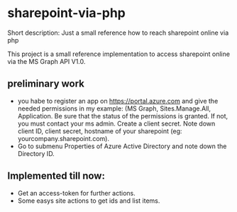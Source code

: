 # sharepoint-via-php

Short description: Just a small reference how to reach sharepoint online via php

This project is a small reference implementation to access sharepoint online via the MS Graph API V1.0.

## preliminary work
  - you habe to register an app on https://portal.azure.com and give the needed permissions in my example: (MS Graph, Sites.Manage.All, Application. Be sure that the status of the permissions is granted. If not, you must contact your ms admin. Create a client secret. Note down client ID, client secret, hostname of your sharepoint (eg: yourcompany.sharepoint.com).
  - Go to submenu Properties of Azure Active Directory and note down the Directory ID.

## Implemented till now:
  - Get an access-token for further actions.
  - Some easys site actions to get ids and list items.

